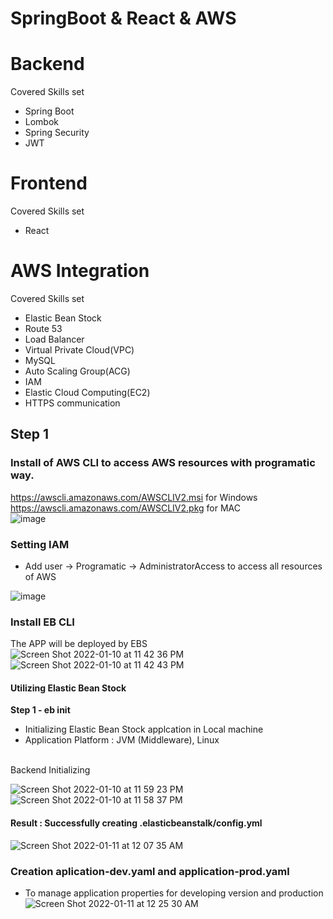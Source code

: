 # SpringBoot & React & AWS

# Backend
  Covered Skills set
  
  * Spring Boot
  * Lombok
  * Spring Security
  * JWT
    
# Frontend
  Covered Skills set
  
  * React 
    
# AWS Integration
  Covered Skills set
  
  * Elastic Bean Stock
  * Route 53
  * Load Balancer
  * Virtual Private Cloud(VPC)
  * MySQL
  * Auto Scaling Group(ACG)
  * IAM
  * Elastic Cloud Computing(EC2)
  * HTTPS communication
  
  ## Step 1
  ### Install of AWS CLI to access AWS resources with programatic way.
  https://awscli.amazonaws.com/AWSCLIV2.msi for Windows<br>
  https://awscli.amazonaws.com/AWSCLIV2.pkg for MAC <br>
  ![image](https://user-images.githubusercontent.com/76544061/148880697-45b554bf-5ea3-4cb1-8747-15aa8edec2ed.png)

  ### Setting IAM
  
  * Add user -> Programatic -> AdministratorAccess to access all resources of AWS <br>
  
  ![image](https://user-images.githubusercontent.com/76544061/148880944-0601718b-60e8-4ee0-9bf1-a0a71619872a.png)
  
  ### Install EB CLI
  The APP will be deployed by EBS <br>
  ![Screen Shot 2022-01-10 at 11 42 36 PM](https://user-images.githubusercontent.com/76544061/148882600-1b9d2a47-1483-4968-941a-303d123feb3b.png) <br>
  ![Screen Shot 2022-01-10 at 11 42 43 PM](https://user-images.githubusercontent.com/76544061/148882620-d244902e-87e0-461d-b49f-19a11d222b24.png)

  #### Utilizing Elastic Bean Stock 
  <strong> Step 1 - eb init </strong> <br>
  * Initializing Elastic Bean Stock applcation in Local machine <br>
  * Application Platform : JVM (Middleware), Linux 
  
  <br>
  Backend Initializing <br>
  
  ![Screen Shot 2022-01-10 at 11 59 23 PM](https://user-images.githubusercontent.com/76544061/148886255-3ed3c364-6764-40f9-937c-b4cff0efd76b.png) <br>
![Screen Shot 2022-01-10 at 11 58 37 PM](https://user-images.githubusercontent.com/76544061/148886270-bf8deac2-56d3-4e02-ac44-f62f33409de1.png) <br>


  
  #### Result : Successfully creating .elasticbeanstalk/config.yml <br>
  ![Screen Shot 2022-01-11 at 12 07 35 AM](https://user-images.githubusercontent.com/76544061/148884704-20d6a106-2b55-4770-bf1a-ba0a1862a137.png)

  ### Creation aplication-dev.yaml and application-prod.yaml
  * To manage application properties for developing version and production <br>
![Screen Shot 2022-01-11 at 12 25 30 AM](https://user-images.githubusercontent.com/76544061/148886190-d47d4c3b-2440-4b97-8997-8cbd3e841d1d.png)

  
  
